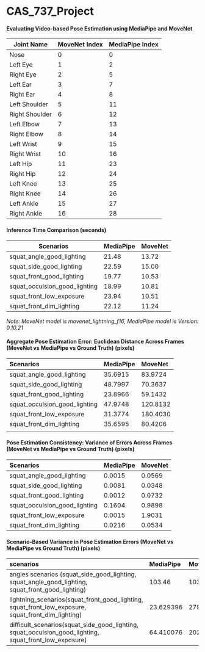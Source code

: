 # CAS_737_Project
#### Evaluating Video-based Pose Estimation using MediaPipe and MoveNet

| Joint Name      | MoveNet Index | MediaPipe Index |
|-----------------|---------------|-----------------|
| Nose            | 0             | 0               |
| Left Eye        | 1             | 2               |
| Right Eye       | 2             | 5               |
| Left Ear        | 3             | 7               |
| Right Ear       | 4             | 8               |
| Left Shoulder   | 5             | 11              |
| Right Shoulder  | 6             | 12              |
| Left Elbow      | 7             | 13              |
| Right Elbow     | 8             | 14              |
| Left Wrist      | 9             | 15              |
| Right Wrist     | 10            | 16              |
| Left Hip        | 11            | 23              |
| Right Hip       | 12            | 24              |
| Left Knee       | 13            | 25              |
| Right Knee      | 14            | 26              |
| Left Ankle      | 15            | 27              |
| Right Ankle     | 16            | 28              |



#### Inference Time Comparison (seconds)

| Scenarios                     | MediaPipe | MoveNet |
| ----------------------------- | --------- | ------- |
| squat_angle_good_lighting     | 21.48     | 13.72   |
| squat_side_good_lighting      | 22.59     | 15.00   |
| squat_front_good_lighting     | 19.77     | 10.53   |
| squat_occulsion_good_lighting | 18.99     | 10.81   |
| squat_front_low_exposure      | 23.94     | 10.51   |
| squat_front_dim_lighting      | 22.12     | 11.24   |

*Note: MoveNet model is movenet_lightning_f16, MediaPipe model is Version: 0.10.21*



#### Aggregate Pose Estimation Error: Euclidean Distance Across Frames (MoveNet vs MediaPipe vs Ground Truth) (pixels)

| Scenarios                     | MediaPipe | MoveNet  |
| :---------------------------- | :-------- | :------- |
| squat_angle_good_lighting     | 35.6915   | 83.9724  |
| squat_side_good_lighting      | 48.7997   | 70.3637  |
| squat_front_good_lighting     | 23.8966   | 59.1432  |
| squat_occulsion_good_lighting | 47.9748   | 120.8132 |
| squat_front_low_exposure      | 31.3774   | 180.4030 |
| squat_front_dim_lighting      | 35.6595   | 80.4206  |
|                               |           |          |



#### Pose Estimation Consistency: Variance of Errors Across Frames (MoveNet vs MediaPipe vs Ground Truth) (pixels)

| Scenarios                     | MediaPipe | MoveNet |
| :---------------------------- | :-------- | :------ |
| squat_angle_good_lighting     | 0.0015    | 0.0569  |
| squat_side_good_lighting      | 0.0081    | 0.0348  |
| squat_front_good_lighting     | 0.0012    | 0.0732  |
| squat_occulsion_good_lighting | 0.1604    | 0.9898  |
| squat_front_low_exposure      | 0.0015    | 1.9031  |
| squat_front_dim_lighting      | 0.0216    | 0.0534  |



#### Scenario-Based Variance in Pose Estimation Errors (MoveNet vs MediaPipe vs Ground Truth) (pixels)

| scenarios                                                    | MediaPipe | MoveNet   |
| :----------------------------------------------------------- | :-------- | :-------- |
| angles scenarios (squat_side_good_lighting, squat_angle_good_lighting, squat_front_good_lighting) | 103.46    | 103.08    |
| lightning_scenarios(squat_front_good_lighting, squat_front_low_exposure, squat_front_dim_lighting) | 23.629396 | 2794.7941 |
| difficult_scenarios(squat_side_good_lighting, squat_occulsion_good_lighting, squat_front_low_exposure) | 64.410076 | 2022.7493 |
